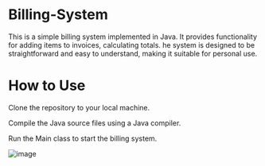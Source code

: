 # Billing-System
This is a simple billing system implemented in Java. It provides functionality for adding items to invoices, calculating totals. he system is designed to be straightforward and easy to understand, making it suitable for personal use.

# How to Use

Clone the repository to your local machine.

Compile the Java source files using a Java compiler.

Run the Main class to start the billing system.

![image](https://github.com/kavinduindumina/Billing-System/assets/71215684/b10451b1-9a02-421d-af6e-e294b122517a)
